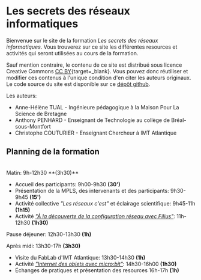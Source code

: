 # Les secrets des réseaux informatiques

Bienvenue sur le site de la formation *Les secrets des réseaux informatiques*.
Vous trouverez sur ce site les différentes resources et activités qui
seront utilisées au cours de la formation. 

<!-- Ces contenus sont également disponibles sur le site de [partage
documentaire de la MPLS](http://devpro.fondation-lamap.org/){target=_blank}.  -->


Sauf mention contraire, le contenu de ce site est distribué sous licence
Creative Commons [CC
BY](https://creativecommons.org/licenses/?lang=fr){target=_blank}. Vous
pouvez donc réutiliser et modifier ces contenus à l'unique condition
d'en citer les auteurs originaux. Le code source du site est disponible
sur ce [dépôt github](https://github.com/whaou/mpls-reseaux).


Les auteurs:

* Anne-Hélène TUAL - Ingénieure pédagogique à la Maison Pour La Science de Bretagne
* Anthony PENHARD - Enseignant de Technologie au collège de Bréal-sous-Montfort 
* Christophe COUTURIER - Enseignant Chercheur à IMT Atlantique

<!-- Some Markdown text with <span style="color:blue">some *blue* text</span>. -->
<!-- <p class="text-primary">Nullam id dolor id nibh ultricies vehicula ut id elit.</p> -->
<!-- <p class="text-secondary">Nullam id dolor id nibh ultricies vehicula ut id elit.</p> -->

## Planning de la formation

</br>
Matin: 9h-12h30 **(3h30)**

  * Accueil des participants: 9h00-9h30 **(30')**
  * Présentation de la MPLS, des intervenants et des participants: 9h30-9h45 **(15')**
  * Activité collective *"Les réseaux c'est"* et éclairage scientifique: 9h45-11h **(1h15)**
  * Activité *["À la découverte de la configuration réseau avec Filius"](activite-filius.md)*: 11h-12h30 **(1h30)**

Pause déjeuner: 12h30-13h30 **(1h)**


Après midi: 13h30-17h **(3h30)**

  * Visite du FabLab d'IMT Atlantique: 13h30-14h30 **(1h)**
  * Activité *["Internet des objets avec micro:bit"](activite-IoT-micro-bit.md)*: 14h30-16h00 **(1h30)**
  * Échanges de pratiques et présentation des resources 16h-17h **(1h)**